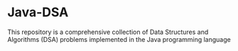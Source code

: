 # Java-DSA
This repository is a comprehensive collection of Data Structures and Algorithms (DSA) problems implemented in the Java programming language
